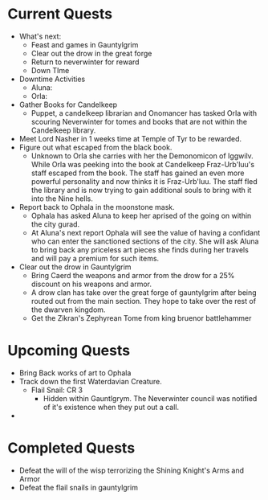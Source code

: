 # Current Quests

- What's next:
  - Feast and games in Gauntylgrim
  - Clear out the drow in the great forge
  - Return to neverwinter for reward
  - Down TIme
- Downtime Activities
  - Aluna:
  - Orla:
- Gather Books for Candelkeep
  - Puppet, a candelkeep librarian and Onomancer has tasked Orla with scouring Neverwinter for tomes and books that are not within the Candelkeep library.
- Meet Lord Nasher in 1 weeks time at Temple of Tyr to be rewarded.
- Figure out what escaped from the black book.
  - Unknown to Orla she carries with her the Demonomicon of Iggwilv. While Orla was peeking into the book at Candelkeep Fraz-Urb'luu's staff escaped from the book. The staff has gained an even more powerful personality and now thinks it is Fraz-Urb'luu. The staff fled the library and is now trying to gain additional souls to bring with it into the Nine hells.
- Report back to Ophala in the moonstone mask.
  - Ophala has asked Aluna to keep her aprised of the going on within the city gurad.
  - At Aluna's next report Ophala will see the value of having a confidant who can enter the sanctioned sections of the city. She will ask Aluna to bring back any priceless art pieces she finds during her travels and will pay a premium for such items.
- Clear out the drow in Gauntylgrim
  - Bring Caerd the weapons and armor from the drow for a 25% discount on his weapons and armor.
  - A drow clan has take over the great forge of gauntylgrim after being routed out from the main section. They hope to take over the rest of the dwarven kingdom.
  - Get the  Zikran's Zephyrean Tome from king bruenor battlehammer

# Upcoming Quests

- Bring Back works of art to Ophala
- Track down the first Waterdavian Creature.
  - Flail Snail: CR 3
    - Hidden within Gauntlgrym. The Neverwinter council was notified of it's existence when they put out a call.
- 

# Completed Quests

- Defeat the will of the wisp terrorizing the Shining Knight's Arms and Armor
- Defeat the flail snails in gauntylgrim
